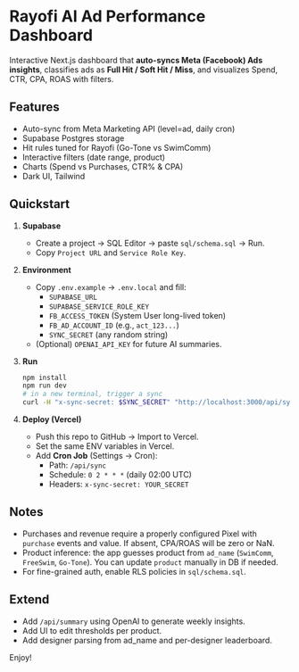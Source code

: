 # Rayofi AI Ad Performance Dashboard

Interactive Next.js dashboard that **auto-syncs Meta (Facebook) Ads insights**, classifies ads as **Full Hit / Soft Hit / Miss**, and visualizes Spend, CTR, CPA, ROAS with filters.

## Features
- Auto-sync from Meta Marketing API (level=ad, daily cron)
- Supabase Postgres storage
- Hit rules tuned for Rayofi (Go-Tone vs SwimComm)
- Interactive filters (date range, product)
- Charts (Spend vs Purchases, CTR% & CPA)
- Dark UI, Tailwind

## Quickstart
1. **Supabase**
   - Create a project → SQL Editor → paste `sql/schema.sql` → Run.
   - Copy `Project URL` and `Service Role Key`.

2. **Environment**
   - Copy `.env.example` → `.env.local` and fill:
     - `SUPABASE_URL`
     - `SUPABASE_SERVICE_ROLE_KEY`
     - `FB_ACCESS_TOKEN` (System User long-lived token)
     - `FB_AD_ACCOUNT_ID` (e.g., `act_123...`)
     - `SYNC_SECRET` (any random string)
   - (Optional) `OPENAI_API_KEY` for future AI summaries.

3. **Run**
   ```bash
   npm install
   npm run dev
   # in a new terminal, trigger a sync
   curl -H "x-sync-secret: $SYNC_SECRET" "http://localhost:3000/api/sync?since=2025-07-01&until=2025-08-29"
   ```

4. **Deploy (Vercel)**
   - Push this repo to GitHub → Import to Vercel.
   - Set the same ENV variables in Vercel.
   - Add **Cron Job** (Settings → Cron):
     - Path: `/api/sync`
     - Schedule: `0 2 * * *` (daily 02:00 UTC)
     - Headers: `x-sync-secret: YOUR_SECRET`

## Notes
- Purchases and revenue require a properly configured Pixel with `purchase` events and value. If absent, CPA/ROAS will be zero or NaN.
- Product inference: the app guesses product from `ad_name` (`SwimComm`, `FreeSwim`, `Go-Tone`). You can update `product` manually in DB if needed.
- For fine-grained auth, enable RLS policies in `sql/schema.sql`.

## Extend
- Add `/api/summary` using OpenAI to generate weekly insights.
- Add UI to edit thresholds per product.
- Add designer parsing from ad_name and per-designer leaderboard.

Enjoy!
